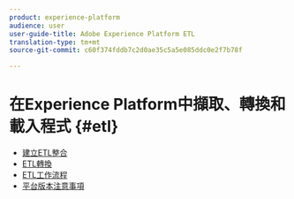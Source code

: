 ```yaml
---
product: experience-platform
audience: user
user-guide-title: Adobe Experience Platform ETL
translation-type: tm+mt
source-git-commit: c60f374fddb7c2d0ae35c5a5e085ddc0e2f7b78f

---
```



# 在Experience Platform中擷取、轉換和載入程式 {#etl}

- [建立ETL整合](home.md)
- [ETL轉換](transformations.md)
- [ETL工作流程](workflow.md)
- [平台版本注意事項](https://www.adobe.com/go/platform-release-notes-en)